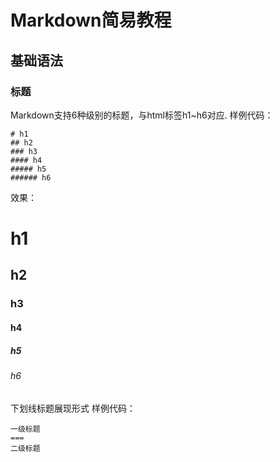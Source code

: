 # Markdown简易教程
## 基础语法
### 标题
Markdown支持6种级别的标题，与html标签h1~h6对应.
样例代码：
```
# h1
## h2
### h3
#### h4
##### h5
###### h6
```
效果：
# h1
## h2
### h3
#### h4
##### h5
###### h6
下划线标题展现形式
样例代码：
```
一级标题
===
二级标题
```